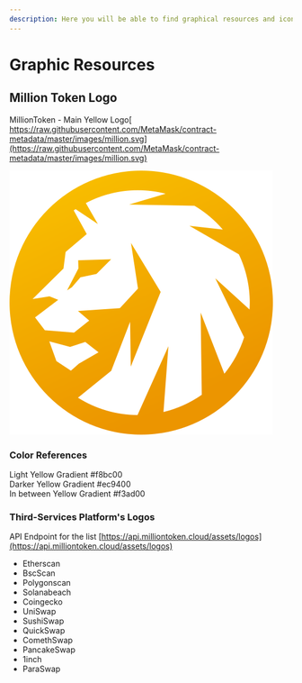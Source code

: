 ```yaml
---
description: Here you will be able to find graphical resources and icons for your website.
---
```


# Graphic Resources

## Million Token Logo

MillionToken - Main Yellow Logo[  
https://raw.githubusercontent.com/MetaMask/contract-metadata/master/images/million.svg](https://raw.githubusercontent.com/MetaMask/contract-metadata/master/images/million.svg)

![Million Token Logo](../.gitbook/assets/million.svg)

### Color References

Light Yellow Gradient \#f8bc00  
Darker Yellow Gradient \#ec9400  
In between Yellow Gradient \#f3ad00

### Third-Services Platform's Logos

API Endpoint for the list [https://api.milliontoken.cloud/assets/logos](https://api.milliontoken.cloud/assets/logos)

* Etherscan
* BscScan
* Polygonscan
* Solanabeach
* Coingecko
* UniSwap
* SushiSwap
* QuickSwap
* ComethSwap
* PancakeSwap
* 1inch
* ParaSwap







